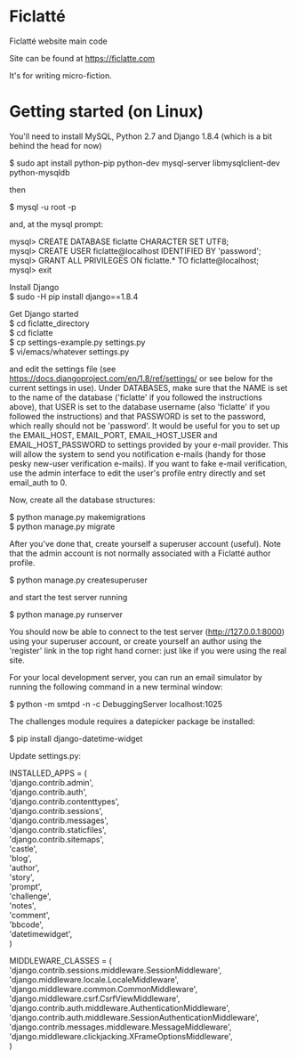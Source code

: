 # Ficlatté
Ficlatté website main code

Site can be found at https://ficlatte.com

It's for writing micro-fiction.

# Getting started (on Linux)
You'll need to install MySQL, Python 2.7 and Django 1.8.4 (which is a bit behind the head for now)

$ sudo apt install python-pip python-dev mysql-server libmysqlclient-dev python-mysqldb

then

$ mysql -u root -p

and, at the mysql prompt:

mysql> CREATE DATABASE ficlatte CHARACTER SET UTF8;  
mysql> CREATE USER ficlatte@localhost IDENTIFIED BY 'password';  
mysql> GRANT ALL PRIVILEGES ON ficlatte.* TO ficlatte@localhost;  
mysql> exit

Install Django  
$ sudo -H pip install django==1.8.4

Get Django started  
$ cd ficlatte_directory  
$ cd ficlatte  
$ cp settings-example.py settings.py  
$ vi/emacs/whatever settings.py  

and edit the settings file (see https://docs.djangoproject.com/en/1.8/ref/settings/ or see below for the current settings in use).  Under DATABASES, make sure that the NAME is set to the name of the database ('ficlatte' if you followed the instructions above), that USER is set to the database username (also 'ficlatte' if you followed the instructions) and that PASSWORD is set to the password, which really should not be 'password'.  It would be useful for you to set up the EMAIL_HOST, EMAIL_PORT, EMAIL_HOST_USER and EMAIL_HOST_PASSWORD to settings provided by your e-mail provider.  This will allow the system to send you notification e-mails (handy for those pesky new-user verification e-mails).  If you want to fake e-mail verification, use the admin interface to edit the user's profile entry directly and set email_auth to 0.

Now, create all the database structures:

$ python manage.py makemigrations  
$ python manage.py migrate

After you've done that, create yourself a superuser account (useful).  Note that the admin account is not normally associated with a Ficlatté author profile.

$ python manage.py createsuperuser

and start the test server running

$ python manage.py runserver

You should now be able to connect to the test server (http://127.0.0.1:8000) using your superuser account, or create yourself an author using the 'register' link in the top right hand corner: just like if you were using the real site.

For your local development server, you can run an email simulator by running the following command in a new terminal window:

$ python -m smtpd -n -c DebuggingServer localhost:1025

The challenges module requires a datepicker package be installed:

$ pip install django-datetime-widget

Update settings.py:

INSTALLED_APPS = (  
    'django.contrib.admin',  
    'django.contrib.auth',  
    'django.contrib.contenttypes',  
    'django.contrib.sessions',  
    'django.contrib.messages',  
    'django.contrib.staticfiles',  
    'django.contrib.sitemaps',  
    'castle',  
    'blog',  
    'author',  
    'story',  
    'prompt',  
    'challenge',  
    'notes',  
    'comment',  
    'bbcode',  
    'datetimewidget',  
)   

MIDDLEWARE_CLASSES = (  
    'django.contrib.sessions.middleware.SessionMiddleware',  
    'django.middleware.locale.LocaleMiddleware',  
    'django.middleware.common.CommonMiddleware',  
    'django.middleware.csrf.CsrfViewMiddleware',  
    'django.contrib.auth.middleware.AuthenticationMiddleware',  
    'django.contrib.auth.middleware.SessionAuthenticationMiddleware',  
    'django.contrib.messages.middleware.MessageMiddleware',  
    'django.middleware.clickjacking.XFrameOptionsMiddleware',  
)  

